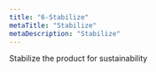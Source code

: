 ```yaml
---
title: "6-Stabilize"
metaTitle: "Stabilize"
metaDescription: "Stabilize"
---
```


Stabilize the product for sustainability